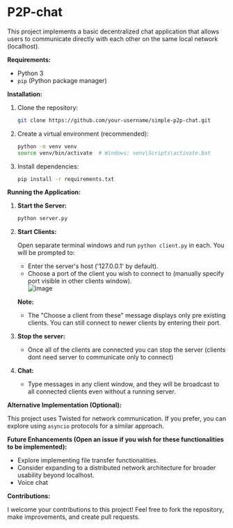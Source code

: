 # P2P-chat

This project implements a basic decentralized chat application that allows users to communicate directly with each other on the same local network (localhost).

**Requirements:**

- Python 3
- `pip` (Python package manager)

**Installation:**

1. Clone the repository:

   ```bash
   git clone https://github.com/your-username/simple-p2p-chat.git
   ```

2. Create a virtual environment (recommended):

   ```bash
   python -m venv venv
   source venv/bin/activate  # Windows: venv\Scripts\activate.bat
   ```

3. Install dependencies:

   ```bash
   pip install -r requirements.txt
   ```

**Running the Application:**

1. **Start the Server:**

   ```bash
   python server.py
   ```

2. **Start Clients:**

   Open separate terminal windows and run `python client.py` in each. You will be prompted to:

   - Enter the server's host ('127.0.0.1' by default).
   - Choose a port of the client you wish to connect to (manually specify port visible in other clients window).  
    ![image](https://github.com/IgorD-lab/P2P-chat/assets/74680803/84b0ef2b-cc4d-43b7-8366-229cbdd886d0)  

   **Note:**

   - The "Choose a client from these" message displays only pre existing clients. You can still connect to newer clients by entering their port.
  
3. **Stop the server:**

   - Once all of the clients are connected you can stop the server (clients dont need server to communicate only to connect)

4. **Chat:**

   - Type messages in any client window, and they will be broadcast to all connected clients even without a running server.


**Alternative Implementation (Optional):**

This project uses Twisted for network communication. If you prefer, you can explore using `asyncio` protocols for a similar approach.

**Future Enhancements (Open an issue if you wish for these functionalities to be implemented):**

- Explore implementing file transfer functionalities.
- Consider expanding to a distributed network architecture for broader usability beyond localhost.
- Voice chat

**Contributions:**

I welcome your contributions to this project! Feel free to fork the repository, make improvements, and create pull requests.
